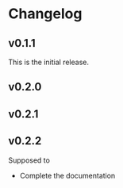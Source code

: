 # Changelog
## v0.1.1
This is the initial release.  
## v0.2.0
## v0.2.1
## v0.2.2
Supposed to

-  Complete the documentation 
